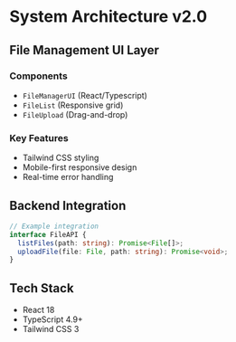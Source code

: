 # System Architecture v2.0

## File Management UI Layer
### Components
- `FileManagerUI` (React/Typescript)
- `FileList` (Responsive grid)
- `FileUpload` (Drag-and-drop)

### Key Features
- Tailwind CSS styling
- Mobile-first responsive design
- Real-time error handling

## Backend Integration
```typescript
// Example integration
interface FileAPI {
  listFiles(path: string): Promise<File[]>;
  uploadFile(file: File, path: string): Promise<void>;
}
```

## Tech Stack
- React 18
- TypeScript 4.9+
- Tailwind CSS 3